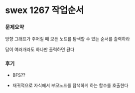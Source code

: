 # swex 1267 작업순서

### 문제요약

방향 그래프가 주어질 때 모든 노드를 탐색할 수 있는 순서를 출력하라

답이 여러개라도 하나만 출력하면 된다



### 후기

- BFS??

- 재귀적으로 자식에서 부모노드를 탐색하게 하는 함수를 호출한다

  





